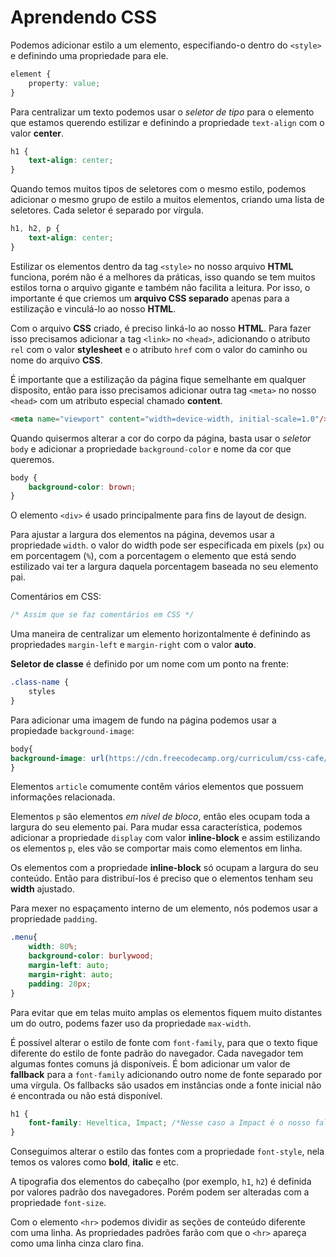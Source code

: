 # Aprendendo CSS

Podemos adicionar estilo a um elemento, especifiando-o dentro do `<style>` e definindo uma propriedade para ele.
```CSS
element {
    property: value;
}
```
Para centralizar um texto podemos usar o *seletor de tipo* para o elemento que estamos querendo estilizar e definindo a propriedade `text-align` com o valor **center**.
```CSS
h1 {
    text-align: center;
}
```
Quando temos muitos tipos de seletores com o mesmo estilo, podemos adicionar o mesmo grupo de estilo a muitos elementos, criando uma lista de seletores. Cada seletor é separado por vírgula.
```CSS
h1, h2, p {
    text-align: center;
}
```
Estilizar os elementos dentro da tag `<style>` no nosso arquivo **HTML** funciona, porém não é a melhores da práticas, isso quando se tem muitos estilos torna o arquivo gigante e também não facilita a leitura. Por isso, o importante é que criemos um **arquivo CSS separado** apenas para a estilização e vinculá-lo ao nosso **HTML**.

Com o arquivo **CSS** criado, é preciso linká-lo ao nosso **HTML**. Para fazer isso precisamos adicionar a tag `<link>` no `<head>`, adicionando o atributo `rel` com o valor **stylesheet** e o atributo `href` com o valor do caminho ou nome do arquivo **CSS**.

É importante que a estilização da página fique semelhante em qualquer disposito, então para isso precisamos adicionar outra tag `<meta>` no nosso `<head>` com um atributo especial chamado **content**.
```HTML
<meta name="viewport" content="width=device-width, initial-scale=1.0"/>
```
Quando quisermos alterar a cor do corpo da página, basta usar o *seletor* `body` e adicionar a propriedade `background-color` e nome da cor que queremos.
```CSS
body {
    background-color: brown;
}
```
O elemento `<div>` é usado principalmente para fins de layout de design.

Para ajustar a largura dos elementos na página, devemos usar a propriedade `width`. o valor do width pode ser especificada em pixels (`px`) ou em porcentagem (`%`), com a porcentagem o elemento que está sendo estilizado vai ter a largura daquela porcentagem baseada no seu elemento pai.

Comentários em CSS:
```CSS
/* Assim que se faz comentários em CSS */
```

Uma maneira de centralizar um elemento horizontalmente é definindo as propriedades `margin-left` e `margin-right` com o valor **auto**.

**Seletor de classe** é definido por um nome com um ponto na frente:
```css
.class-name {
    styles
}
```

Para adicionar uma imagem de fundo na página podemos usar a propiedade `background-image`:
```CSS
body{
background-image: url(https://cdn.freecodecamp.org/curriculum/css-cafe/beans.jpg)
}
```
Elementos `article` comumente contêm vários elementos que possuem informações relacionada.

Elementos `p` são elementos *em nível de bloco*, então eles ocupam toda a largura do seu elemento pai. Para mudar essa característica, podemos adicionar a propriedade `display` com valor **inline-block** e assim estilizando os elementos `p`, eles vão se comportar mais como elementos em linha. 

Os elementos com a propriedade **inline-block** só ocupam a largura do seu conteúdo. Então para distribuí-los é preciso que o elementos tenham seu **width** ajustado.

Para mexer no espaçamento interno de um elemento, nós podemos usar a propriedade `padding`.
```CSS
.menu{
    width: 80%;
    background-color: burlywood;
    margin-left: auto;
    margin-right: auto;
    padding: 20px;
}
```

Para evitar que em telas muito amplas os elementos fiquem muito distantes um do outro, podems fazer uso da propriedade `max-width`.

É possível alterar o estilo de fonte com `font-family`, para que o texto fique diferente do estilo de fonte padrão do navegador. Cada navegador tem algumas fontes comuns já disponíveis. É bom adicionar um valor de **fallback** para a `font-family` adicionando outro nome de fonte separado por uma vírgula. Os fallbacks são usados em instâncias onde a fonte inicial não é encontrada ou não está disponível.
```CSS
h1 {
    font-family: Heveltica, Impact; /*Nesse caso a Impact é o nosso fallback*/
}
```

Conseguimos alterar o estilo das fontes com a propriedade `font-style`, nela temos os valores como **bold**, **italic** e etc.

A tipografia dos elementos do cabeçalho (por exemplo, `h1`, `h2`) é definida por valores padrão dos navegadores. Porém podem ser alteradas com a propriedade `font-size`.

Com o elemento `<hr>` podemos dividir as seções de conteúdo diferente com uma linha. As propriedades padrões farão com que o `<hr>` apareça como uma linha cinza claro fina. 